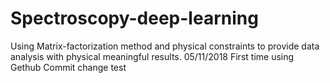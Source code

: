 # Spectroscopy-deep-learning
Using Matrix-factorization method and physical constraints to provide data analysis with physical meaningful results.
05/11/2018 First time using Gethub
Commit change test
